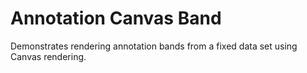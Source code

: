 # Annotation Canvas Band

Demonstrates rendering annotation bands from a fixed data set using Canvas rendering.
